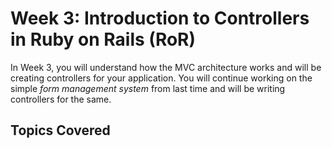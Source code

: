 # Week 3: Introduction to Controllers in Ruby on Rails (RoR)

In Week 3, you will understand how the MVC architecture works and will be creating controllers for your application. You will continue working on the simple *form management system* from last time and will be writing controllers for the same.

## Topics Covered
